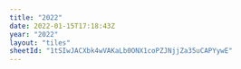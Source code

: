 ```yaml
---
title: "2022"
date: 2022-01-15T17:18:43Z
year: "2022"
layout: "tiles"
sheetId: "1tSIwJACXbk4wVAKaLb0ONX1coPZJNjjZa35uCAPYywE"
---
```

